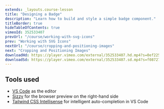 ```yaml
---
extends: _layouts.course-lesson
title: "Designing a Badge"
description: "Learn how to build and style a simple badge component."
titleBorder: true
hideTableOfContents: true
vimeoId: 352533407
prevUrl: "/course/working-with-svg-icons"
prev: "Working with SVG Icons"
nextUrl: "/course/cropping-and-positioning-images"
next: "Cropping and Positioning Images"
downloadHd: https://player.vimeo.com/external/352533407.hd.mp4?s=0ef225dc85a35322f81a72cf972a5e98e1fede0d&profile_id=169&download=1
downloadSd: https://player.vimeo.com/external/352533407.sd.mp4?s=f087275db180b3eaa84a839aca245498501d24e6&profile_id=165&download=1
---
```


## Tools used

- [VS Code](https://code.visualstudio.com/) as the editor
- [Sizzy](https://adamwathan.me/sizzy) for the browser preview on the right-hand side
- [Tailwind CSS Intellisense](https://marketplace.visualstudio.com/items?itemName=bradlc.vscode-tailwindcss) for intelligent auto-completion in VS Code
